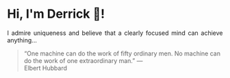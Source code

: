 # Hi, I'm Derrick 👋!
<p align="justify">I admire uniqueness and believe that a clearly focused mind can achieve anything...</p> 
<!-- #quote-start -->
<blockquote>&ldquo;One machine can do the work of fifty ordinary men. No machine can do the work of one extraordinary man.&rdquo; &mdash; <footer>Elbert Hubbard</footer></blockquote>
<!-- #quote-end -->
